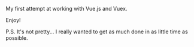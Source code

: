 My first attempt at working with Vue.js and Vuex.

Enjoy!

P.S. It's not pretty... I really wanted to get as much done in as little time as possible.